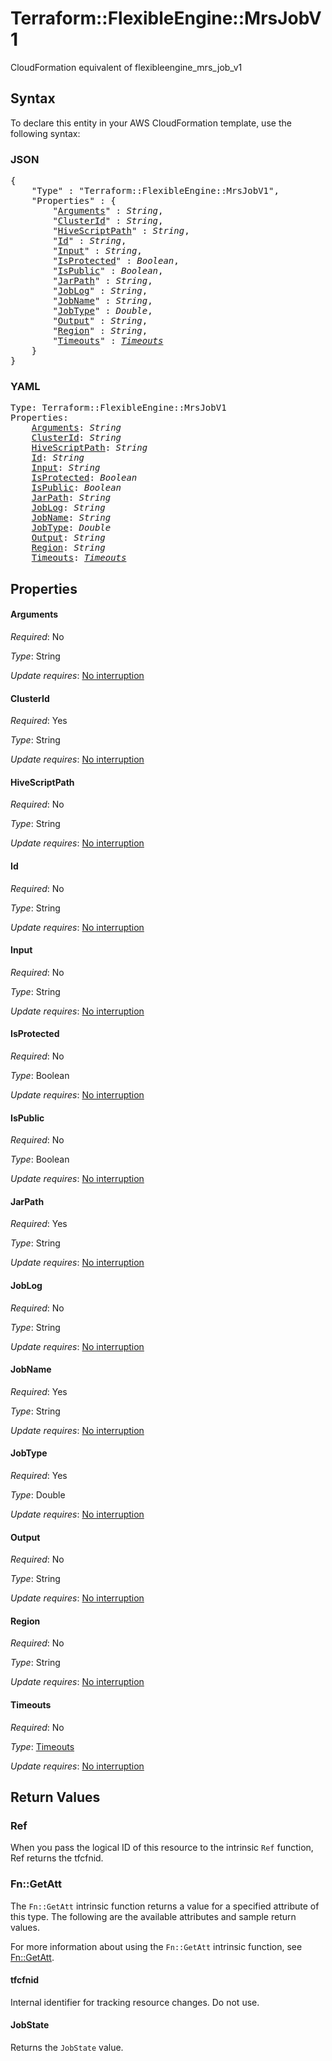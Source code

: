 # Terraform::FlexibleEngine::MrsJobV1

CloudFormation equivalent of flexibleengine_mrs_job_v1

## Syntax

To declare this entity in your AWS CloudFormation template, use the following syntax:

### JSON

<pre>
{
    "Type" : "Terraform::FlexibleEngine::MrsJobV1",
    "Properties" : {
        "<a href="#arguments" title="Arguments">Arguments</a>" : <i>String</i>,
        "<a href="#clusterid" title="ClusterId">ClusterId</a>" : <i>String</i>,
        "<a href="#hivescriptpath" title="HiveScriptPath">HiveScriptPath</a>" : <i>String</i>,
        "<a href="#id" title="Id">Id</a>" : <i>String</i>,
        "<a href="#input" title="Input">Input</a>" : <i>String</i>,
        "<a href="#isprotected" title="IsProtected">IsProtected</a>" : <i>Boolean</i>,
        "<a href="#ispublic" title="IsPublic">IsPublic</a>" : <i>Boolean</i>,
        "<a href="#jarpath" title="JarPath">JarPath</a>" : <i>String</i>,
        "<a href="#joblog" title="JobLog">JobLog</a>" : <i>String</i>,
        "<a href="#jobname" title="JobName">JobName</a>" : <i>String</i>,
        "<a href="#jobtype" title="JobType">JobType</a>" : <i>Double</i>,
        "<a href="#output" title="Output">Output</a>" : <i>String</i>,
        "<a href="#region" title="Region">Region</a>" : <i>String</i>,
        "<a href="#timeouts" title="Timeouts">Timeouts</a>" : <i><a href="timeouts.md">Timeouts</a></i>
    }
}
</pre>

### YAML

<pre>
Type: Terraform::FlexibleEngine::MrsJobV1
Properties:
    <a href="#arguments" title="Arguments">Arguments</a>: <i>String</i>
    <a href="#clusterid" title="ClusterId">ClusterId</a>: <i>String</i>
    <a href="#hivescriptpath" title="HiveScriptPath">HiveScriptPath</a>: <i>String</i>
    <a href="#id" title="Id">Id</a>: <i>String</i>
    <a href="#input" title="Input">Input</a>: <i>String</i>
    <a href="#isprotected" title="IsProtected">IsProtected</a>: <i>Boolean</i>
    <a href="#ispublic" title="IsPublic">IsPublic</a>: <i>Boolean</i>
    <a href="#jarpath" title="JarPath">JarPath</a>: <i>String</i>
    <a href="#joblog" title="JobLog">JobLog</a>: <i>String</i>
    <a href="#jobname" title="JobName">JobName</a>: <i>String</i>
    <a href="#jobtype" title="JobType">JobType</a>: <i>Double</i>
    <a href="#output" title="Output">Output</a>: <i>String</i>
    <a href="#region" title="Region">Region</a>: <i>String</i>
    <a href="#timeouts" title="Timeouts">Timeouts</a>: <i><a href="timeouts.md">Timeouts</a></i>
</pre>

## Properties

#### Arguments

_Required_: No

_Type_: String

_Update requires_: [No interruption](https://docs.aws.amazon.com/AWSCloudFormation/latest/UserGuide/using-cfn-updating-stacks-update-behaviors.html#update-no-interrupt)

#### ClusterId

_Required_: Yes

_Type_: String

_Update requires_: [No interruption](https://docs.aws.amazon.com/AWSCloudFormation/latest/UserGuide/using-cfn-updating-stacks-update-behaviors.html#update-no-interrupt)

#### HiveScriptPath

_Required_: No

_Type_: String

_Update requires_: [No interruption](https://docs.aws.amazon.com/AWSCloudFormation/latest/UserGuide/using-cfn-updating-stacks-update-behaviors.html#update-no-interrupt)

#### Id

_Required_: No

_Type_: String

_Update requires_: [No interruption](https://docs.aws.amazon.com/AWSCloudFormation/latest/UserGuide/using-cfn-updating-stacks-update-behaviors.html#update-no-interrupt)

#### Input

_Required_: No

_Type_: String

_Update requires_: [No interruption](https://docs.aws.amazon.com/AWSCloudFormation/latest/UserGuide/using-cfn-updating-stacks-update-behaviors.html#update-no-interrupt)

#### IsProtected

_Required_: No

_Type_: Boolean

_Update requires_: [No interruption](https://docs.aws.amazon.com/AWSCloudFormation/latest/UserGuide/using-cfn-updating-stacks-update-behaviors.html#update-no-interrupt)

#### IsPublic

_Required_: No

_Type_: Boolean

_Update requires_: [No interruption](https://docs.aws.amazon.com/AWSCloudFormation/latest/UserGuide/using-cfn-updating-stacks-update-behaviors.html#update-no-interrupt)

#### JarPath

_Required_: Yes

_Type_: String

_Update requires_: [No interruption](https://docs.aws.amazon.com/AWSCloudFormation/latest/UserGuide/using-cfn-updating-stacks-update-behaviors.html#update-no-interrupt)

#### JobLog

_Required_: No

_Type_: String

_Update requires_: [No interruption](https://docs.aws.amazon.com/AWSCloudFormation/latest/UserGuide/using-cfn-updating-stacks-update-behaviors.html#update-no-interrupt)

#### JobName

_Required_: Yes

_Type_: String

_Update requires_: [No interruption](https://docs.aws.amazon.com/AWSCloudFormation/latest/UserGuide/using-cfn-updating-stacks-update-behaviors.html#update-no-interrupt)

#### JobType

_Required_: Yes

_Type_: Double

_Update requires_: [No interruption](https://docs.aws.amazon.com/AWSCloudFormation/latest/UserGuide/using-cfn-updating-stacks-update-behaviors.html#update-no-interrupt)

#### Output

_Required_: No

_Type_: String

_Update requires_: [No interruption](https://docs.aws.amazon.com/AWSCloudFormation/latest/UserGuide/using-cfn-updating-stacks-update-behaviors.html#update-no-interrupt)

#### Region

_Required_: No

_Type_: String

_Update requires_: [No interruption](https://docs.aws.amazon.com/AWSCloudFormation/latest/UserGuide/using-cfn-updating-stacks-update-behaviors.html#update-no-interrupt)

#### Timeouts

_Required_: No

_Type_: <a href="timeouts.md">Timeouts</a>

_Update requires_: [No interruption](https://docs.aws.amazon.com/AWSCloudFormation/latest/UserGuide/using-cfn-updating-stacks-update-behaviors.html#update-no-interrupt)

## Return Values

### Ref

When you pass the logical ID of this resource to the intrinsic `Ref` function, Ref returns the tfcfnid.

### Fn::GetAtt

The `Fn::GetAtt` intrinsic function returns a value for a specified attribute of this type. The following are the available attributes and sample return values.

For more information about using the `Fn::GetAtt` intrinsic function, see [Fn::GetAtt](https://docs.aws.amazon.com/AWSCloudFormation/latest/UserGuide/intrinsic-function-reference-getatt.html).

#### tfcfnid

Internal identifier for tracking resource changes. Do not use.

#### JobState

Returns the <code>JobState</code> value.

